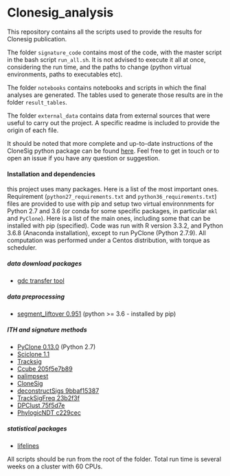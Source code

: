 # Clonesig_analysis
This repository contains all the scripts used to provide the results for Clonesig publication.


The folder ```signature_code``` contains most of the code, with the master script in the bash script ```run_all.sh```. It is not advised to execute it all at once, considering the run time, and the paths to change (python virtual environments, paths to executables etc).

The folder ```notebooks``` contains notebooks and scripts in which the final analyses are generated. The tables used to generate those results are in the folder ```result_tables```.

The folder ```external_data``` contains data from external sources that were useful to carry out the project. A specific readme is included to provide the origin of each file.

It should be noted that more complete and up-to-date instructions of the CloneSig python package can be found [here](https://github.com/judithabk6/clonesig). Feel free to get in touch or to open an issue if you have any question or suggestion.


#### Installation and dependencies
this project uses many packages. Here is a list of the most important ones. Requirement (```python27_requirements.txt``` and ```python36_requirements.txt```) files are provided to use with pip and setup two virtual environnments for Python 2.7 and 3.6 (or conda for some specific packages, in particular ```mkl``` and ```PyClone```). Here is a list of the main ones, including some that can be installed with pip (specified). Code was run with R version 3.3.2, and Python 3.6.8 (Anaconda installation), except to run PyClone (Python 2.7.9). All computation was performed under a Centos distribution, with torque as scheduler.

##### data download packages
- [gdc transfer tool](https://gdc.cancer.gov/access-data/gdc-data-transfer-tool)

##### data preprocessing
- [segment_liftover 0.951](https://pypi.org/project/segment-liftover/) (python >= 3.6 - installed by pip)

##### ITH and signature methods
- [PyClone 0.13.0](https://bitbucket.org/aroth85/pyclone/wiki/Installation) (Python 2.7)
- [Sciclone 1.1](https://github.com/genome/sciclone)
- [Tracksig](https://github.com/morrislab/TrackSig)
- [Ccube 205f5e7b89](https://github.com/keyuan/ccube/tree/205f5e7b895fd302019faced3f4acf1a3f15e778)
- [palimpsest](https://github.com/FunGeST/Palimpsest)
- [CloneSig](https://github.com/judithabk6/clonesig)
- [deconstructSigs 9bbaf15387](https://github.com/raerose01/deconstructSigs/tree/9bbaf15387e1a6221b4437523d12dd950eea80e1)
- [TrackSigFreq 23b2f3f](https://github.com/morrislab/TrackSigFreq/tree/23b2f3f75b344d18d1df6817f3492f8b80047500)
- [DPClust 75f5d7e](https://github.com/Wedge-lab/dpclust/tree/75f5d7ef1e3e53585f86801fde76dd4c4aa86324)
- [PhylogicNDT c229cec](https://github.com/broadinstitute/PhylogicNDT/tree/c229cec570169b6e710e9157c9e102ce37a454cd)


##### statistical packages
- [lifelines](https://lifelines.readthedocs.io/en/latest/Quickstart.html)

All scripts should be run from the root of the folder. Total run time is several weeks on a cluster with 60 CPUs.


